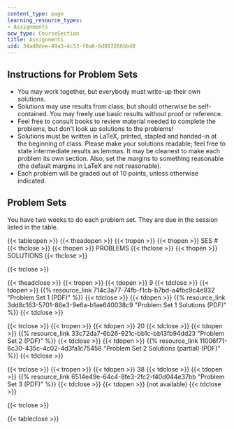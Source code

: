 ```yaml
---
content_type: page
learning_resource_types:
- Assignments
ocw_type: CourseSection
title: Assignments
uid: 34ad0dee-49a3-4c53-f0a6-6d017266bbd0
---
```


Instructions for Problem Sets
-----------------------------

*   You may work together, but everybody must write-up their own solutions.
*   Solutions may use results from class, but should otherwise be self-contained. You may freely use basic results without proof or reference.
*   Feel free to consult books to review material needed to complete the problems, but don't look up solutions to the problems!
*   Solutions must be written in LaTeX, printed, stapled and handed-in at the beginning of class. Please make your solutions readable; feel free to state intermediate results as lemmas. It may be cleanest to make each problem its own section. Also, set the margins to something reasonable (the default margins in LaTeX are not reasonable).
*   Each problem will be graded out of 10 points, unless otherwise indicated.

Problem Sets
------------

You have two weeks to do each problem set. They are due in the session listed in the table.

{{< tableopen >}}
{{< theadopen >}}
{{< tropen >}}
{{< thopen >}}
SES #
{{< thclose >}}
{{< thopen >}}
PROBLEMS
{{< thclose >}}
{{< thopen >}}
SOLUTIONS
{{< thclose >}}

{{< trclose >}}

{{< theadclose >}}
{{< tropen >}}
{{< tdopen >}}
9
{{< tdclose >}}
{{< tdopen >}}
{{% resource_link 714c3a77-74fb-f1cb-b7bd-a4fbc9c4e932 "Problem Set 1 (PDF)" %}}
{{< tdclose >}}
{{< tdopen >}}
{{% resource_link 3dd8c163-5701-86e3-9e6a-b1ae640038c9 "Problem Set 1 Solutions (PDF)" %}}
{{< tdclose >}}

{{< trclose >}}
{{< tropen >}}
{{< tdopen >}}
20
{{< tdclose >}}
{{< tdopen >}}
{{% resource_link 33c72da7-6b26-921c-bb1c-bb13fb94dd23 "Problem Set 2 (PDF)" %}}
{{< tdclose >}}
{{< tdopen >}}
{{% resource_link 11006f71-6c30-435c-4c02-4d3fa1c75458 "Problem Set 2 Solutions (partial) (PDF)" %}}
{{< tdclose >}}

{{< trclose >}}
{{< tropen >}}
{{< tdopen >}}
38
{{< tdclose >}}
{{< tdopen >}}
{{% resource_link 6514e49e-64c4-8fe3-2fc2-f40d044e37bb "Problem Set 3 (PDF)" %}}
{{< tdclose >}}
{{< tdopen >}}
(not available)
{{< tdclose >}}

{{< trclose >}}

{{< tableclose >}}
